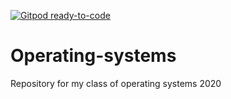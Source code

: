 [![Gitpod ready-to-code](https://img.shields.io/badge/Gitpod-ready--to--code-blue?logo=gitpod)](https://gitpod.io/#https://github.com/Estefaniajim/Operating-systems)

# Operating-systems
Repository for my class of operating systems 2020
